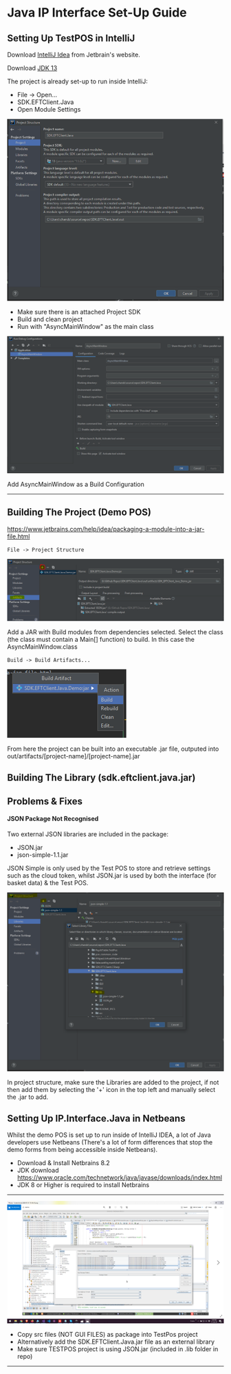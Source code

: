 # Java IP Interface Set-Up Guide

## Setting Up TestPOS in IntelliJ

Download [IntelliJ Idea](https://www.jetbrains.com/idea/) from Jetbrain's website.

Download [JDK 13](https://www.oracle.com/java/technologies/javase-jdk13-downloads.html)

The project is already set-up to run inside IntelliJ:
- File -> Open...
- SDK.EFTClient.Java
- Open Module Settings

![Modules](README_PICS\intellij.PNG)

- Make sure there is an attached Project SDK
- Build and clean project
- Run with "AsyncMainWindow" as the main class

![AddConfig](README_PICS\configuration.PNG)

Add AsyncMainWindow as a Build Configuration

----

## Building The Project (Demo POS)
https://www.jetbrains.com/help/idea/packaging-a-module-into-a-jar-file.html

```
File -> Project Structure
```

![Building](README_PICS\artifacts.PNG)

Add a JAR with Build modules from dependencies selected. Select the class (the class must contain a Main[] function)
to build. In this case the AsyncMainWindow.class

```
Build -> Build Artifacts...
```

![Building](README_PICS\buildartifact.PNG)

From here the project can be built into an executable .jar file, outputed into out/artifacts/[project-name]/[project-name].jar

## Building The Library (sdk.eftclient.java.jar)

## Problems & Fixes

#### JSON Package Not Recognised

Two external JSON libraries are included in the package:
 - JSON.jar
 - json-simple-1.1.jar
 
JSON Simple is only used by the Test POS to store and retrieve settings such as the cloud token, whilst JSON.jar is used by both the
interface (for basket data) & the Test POS.

![Add External Library](README_PICS\addextlib.PNG)

In project structure, make sure the Libraries are added to the project, if not then add them by selecting the '+' icon in the top left
and manually select the .jar to add. 

## Setting Up IP.Interface.Java in Netbeans

Whilst the demo POS is set up to run inside of IntelliJ IDEA, a lot of Java developers use Netbeans (There's a lot of form differences
that stop the demo forms from being accessible inside Netbeans).

- Download & Install Netbrains 8.2
- JDK download https://www.oracle.com/technetwork/java/javase/downloads/index.html
- JDK 8 or Higher is required to install Netbrains

-----

![netbeans](README_PICS\netbrains.PNG)

- Copy src files (NOT GUI FILES) as package into TestPos project
- Alternatively add the SDK.EFTClient.Java.jar file as an external library
- Make sure TESTPOS project is using JSON.jar (included in .lib folder in repo)
-----